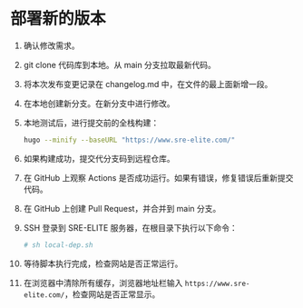 # 部署新的版本

1. 确认修改需求。
2. git clone 代码库到本地。从 main 分支拉取最新代码。
3. 将本次发布变更记录在 changelog.md 中，在文件的最上面新增一段。
4. 在本地创建新分支。在新分支中进行修改。
5. 本地测试后，进行提交前的全栈构建：

   ```bash
   hugo --minify --baseURL "https://www.sre-elite.com/"
   ```

6. 如果构建成功，提交代分支码到远程仓库。
7. 在 GitHub 上观察 Actions 是否成功运行。如果有错误，修复错误后重新提交代码。
8. 在 GitHub 上创建 Pull Request，并合并到 main 分支。
9. SSH 登录到 SRE-ELITE 服务器，在根目录下执行以下命令：

   ```bash
   # sh local-dep.sh
   ```

10. 等待脚本执行完成，检查网站是否正常运行。
11. 在浏览器中清除所有缓存，浏览器地址栏输入 `https://www.sre-elite.com/`，检查网站是否正常显示。